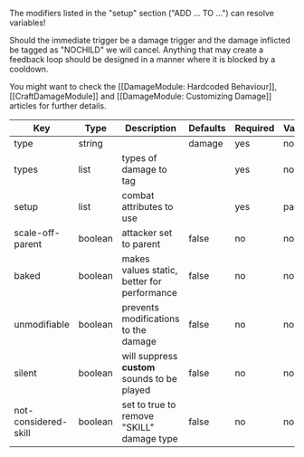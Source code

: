 The modifiers listed in the "setup" section ("ADD ... TO ...") can resolve variables!

Should the immediate trigger be a damage trigger and the damage inflicted be tagged as "NOCHILD" we will cancel. Anything that may create a feedback loop should be designed in a manner where it is blocked by a cooldown. 

You might want to check the [[DamageModule: Hardcoded Behaviour]], [[CraftDamageModule]] and [[DamageModule: Customizing Damage]] articles for further details.

| Key | Type | Description | Defaults | Required | Variable |
|-|-|-|-|-|-|
| type | string | | damage | yes | no |
| types | list | types of damage to tag | | yes | no |
| setup | list | combat attributes to use | | yes | partial |
| scale-off-parent | boolean | attacker set to parent | false | no | no |
| baked | boolean | makes values static, better for performance | false | no | no |
| unmodifiable | boolean | prevents modifications to the damage | false | no | no |
| silent | boolean | will suppress **custom** sounds to be played | false | no | no |
| not-considered-skill | boolean | set to true to remove "SKILL" damage type | false | no | no |